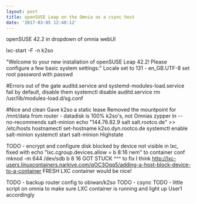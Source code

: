 ```yaml
---
layout: post
title: openSUSE Leap on the Omnia as a csync host
date: '2017-03-05 12:40:12'
---
```

openSUSE 42.2 in dropdown of omnia webUI

lxc-start -F -n k2so

"Welcome to your new installation of openSUSE Leap 42.2!
Please configure a few basic system settings:"
Locale set to 131 - en_GB.UTF-8
set root password with passwd

#Errors out of the gate
auditd.service and systemd-modules-load.service fail by default, disable them
systemctl disable auditd.service
rm /usr/lib/modules-load.d/sg.conf

#Nice and clean
Gave k2so a static lease
Removed the mountpoint for /mnt/data from router - datadisk is 100% k2so's, not Omnias
zypper in --no-recommends salt-minion
echo "144.76.82.9 salt salt.rootco.de" >> /etc/hosts
hostnamectl set-hostname k2so.dyn.rootco.de
systemctl enable salt-minion
systemctl start salt-minion
Highstate

TODO - encrypt and configure disk
blocked by device not visible in lxc, fixed with echo "lxc.cgroup.devices.allow = b 8:16 rwm" to container conf
mknod -m 644 /dev/sdb b 8 16
GOT STUCK ^^^ to fix I think
http://lxc-users.linuxcontainers.narkive.com/qOC3Oqq5/adding-a-host-block-device-to-a-container
FRESH LXC container would be nice!

TODO - backup router config to obiwan/k2so
TODO - csync
TODO - little script on omnia to make sure LXC container is running and light up User1 accordingly
